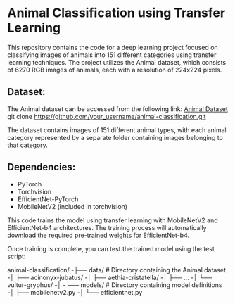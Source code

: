 # **Animal Classification using Transfer Learning**

This repository contains the code for a deep learning project focused on classifying images of animals into 151 different categories using transfer learning techniques. The project utilizes the Animal dataset, which consists of 6270 RGB images of animals, each with a resolution of 224x224 pixels.

## **Dataset:**
The Animal dataset can be accessed from the following link: [Animal Dataset](link_to_dataset)
git clone https://github.com/your_username/animal-classification.git


The dataset contains images of 151 different animal types, with each animal category represented by a separate folder containing images belonging to that category.

## **Dependencies:**
- PyTorch
- Torchvision
- EfficientNet-PyTorch
- MobileNetV2 (included in torchvision)

This code trains the model using transfer learning with MobileNetV2 and EfficientNet-b4 architectures. The training process will automatically download the required pre-trained weights for EfficientNet-b4.

Once training is complete, you can test the trained model using the test script:

animal-classification/
-├── data/                  # Directory containing the Animal dataset
-│   ├── acinonyx\-jubatus/
-│   ├── aethia\-cristatella/
-│   ├── ...
-│   └── vultur\-gryphus/
-│
-├── models/                # Directory containing model definitions
-│   ├── mobilenetv2.py
-│   └── efficientnet.py
